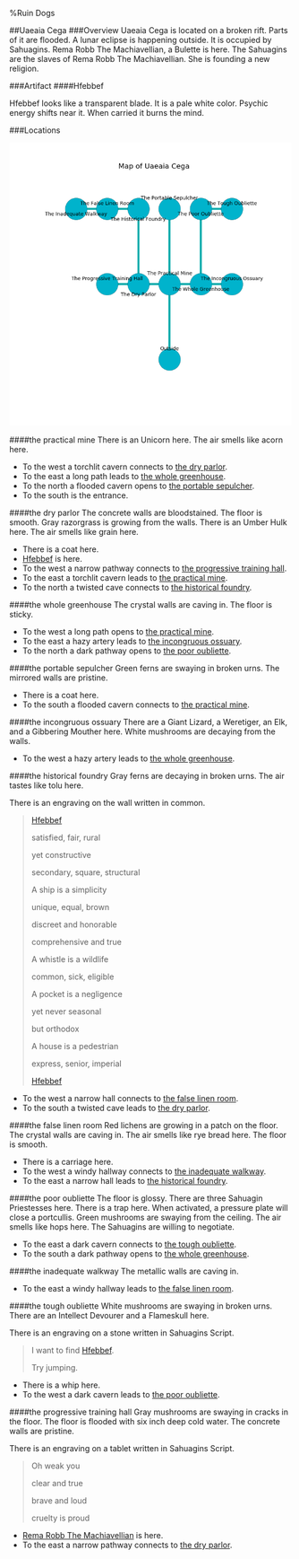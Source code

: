 %Ruin Dogs

##Uaeaia Cega
###Overview
Uaeaia Cega is located on a broken rift. Parts of it are flooded. A lunar eclipse is happening outside. It is occupied by Sahuagins. <a name="Rema-Robb-The-Machiavellian"></a>Rema Robb The Machiavellian, a Bulette is here. The Sahuagins are the slaves of Rema Robb The Machiavellian. She  is founding a new religion. 



###Artifact
####<a name="Hfebbef"></a>Hfebbef


Hfebbef looks like a transparent blade. It is a pale white color. Psychic energy shifts near it. When carried it burns the mind. 





###Locations


![](../v2/images/Uaeaia-Cega.png)

####<a name="the-practical-mine"></a>the practical mine
There is an Unicorn here. The air smells like acorn here. 



* To the west a torchlit cavern connects to [the dry parlor](#the-dry-parlor).
* To the east a long path leads to [the whole greenhouse](#the-whole-greenhouse).
* To the north a flooded cavern opens to [the portable sepulcher](#the-portable-sepulcher).
* To the south is the entrance.


####<a name="the-dry-parlor"></a>the dry parlor
The concrete walls are bloodstained. The floor is smooth. Gray razorgrass is growing from the walls. There is an Umber Hulk here. The air smells like grain here. 



* There is a coat here.
* [Hfebbef](#Hfebbef) is here.
* To the west a narrow pathway connects to [the progressive training hall](#the-progressive-training-hall).
* To the east a torchlit cavern leads to [the practical mine](#the-practical-mine).
* To the north a twisted cave connects to [the historical foundry](#the-historical-foundry).


####<a name="the-whole-greenhouse"></a>the whole greenhouse
The crystal walls are caving in. The floor is sticky. 



* To the west a long path opens to [the practical mine](#the-practical-mine).
* To the east a hazy artery leads to [the incongruous ossuary](#the-incongruous-ossuary).
* To the north a dark pathway opens to [the poor oubliette](#the-poor-oubliette).


####<a name="the-portable-sepulcher"></a>the portable sepulcher
Green ferns are swaying in broken urns. The mirrored walls are pristine. 



* There is a coat here.
* To the south a flooded cavern connects to [the practical mine](#the-practical-mine).


####<a name="the-incongruous-ossuary"></a>the incongruous ossuary
There are a Giant Lizard, a Weretiger, an Elk, and a Gibbering Mouther here. White mushrooms are decaying from the walls. 



* To the west a hazy artery leads to [the whole greenhouse](#the-whole-greenhouse).


####<a name="the-historical-foundry"></a>the historical foundry
Gray ferns are decaying in broken urns. The air tastes like tolu here. 

There is an engraving on the wall written in common. 

> [Hfebbef](#Hfebbef)
>
> satisfied, fair, rural
>
> yet constructive
>
> secondary, square, structural
>
> A ship is a simplicity
>
> unique, equal, brown
>
> discreet and honorable
>
> comprehensive and true
>
> A whistle is a wildlife
>
> common, sick, eligible
>
> A pocket is a negligence
>
> yet never seasonal
>
> but orthodox
>
> A house is a pedestrian
>
> express, senior, imperial
>
> [Hfebbef](#Hfebbef)
>


* To the west a narrow hall connects to [the false linen room](#the-false-linen-room).
* To the south a twisted cave leads to [the dry parlor](#the-dry-parlor).


####<a name="the-false-linen-room"></a>the false linen room
Red lichens are growing in a patch on the floor. The crystal walls are caving in. The air smells like rye bread here. The floor is smooth. 



* There is a carriage here.
* To the west a windy hallway connects to [the inadequate walkway](#the-inadequate-walkway).
* To the east a narrow hall leads to [the historical foundry](#the-historical-foundry).


####<a name="the-poor-oubliette"></a>the poor oubliette
The floor is glossy. There are three Sahuagin Priestesses here. There is a trap here. When activated, a pressure plate will close a portcullis. Green mushrooms are swaying from the ceiling. The air smells like hops here. The Sahuagins are willing to negotiate. 



* To the east a dark cavern connects to [the tough oubliette](#the-tough-oubliette).
* To the south a dark pathway opens to [the whole greenhouse](#the-whole-greenhouse).


####<a name="the-inadequate-walkway"></a>the inadequate walkway
The metallic walls are caving in. 



* To the east a windy hallway leads to [the false linen room](#the-false-linen-room).


####<a name="the-tough-oubliette"></a>the tough oubliette
White mushrooms are swaying in broken urns. There are an Intellect Devourer and a Flameskull here. 

There is an engraving on a stone written in Sahuagins Script. 

> I want to find [Hfebbef](#Hfebbef).
>
> Try jumping.
>


* There is a whip here.
* To the west a dark cavern leads to [the poor oubliette](#the-poor-oubliette).


####<a name="the-progressive-training-hall"></a>the progressive training hall
Gray mushrooms are swaying in cracks in the floor. The floor is flooded with six inch deep cold water. The concrete walls are pristine. 

There is an engraving on a tablet written in Sahuagins Script. 

> Oh weak you
>
> clear and true
>
> brave and loud
>
> cruelty is proud
>


* [Rema Robb The Machiavellian](#Rema-Robb-The-Machiavellian) is here.
* To the east a narrow pathway connects to [the dry parlor](#the-dry-parlor).


